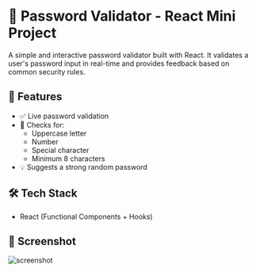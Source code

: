 # 🔐 Password Validator - React Mini Project

A simple and interactive password validator built with React. It validates a user's password input in real-time and provides feedback based on common security rules.

## 🚀 Features

- ✅ Live password validation
- 🔡 Checks for:
  - Uppercase letter
  - Number
  - Special character
  - Minimum 8 characters
- 💡 Suggests a strong random password

## 🛠️ Tech Stack

- React (Functional Components + Hooks)

## 📸 Screenshot

![screenshot](./Screenshot.png) <!-- Optional: You can take a screenshot and add the image file -->
